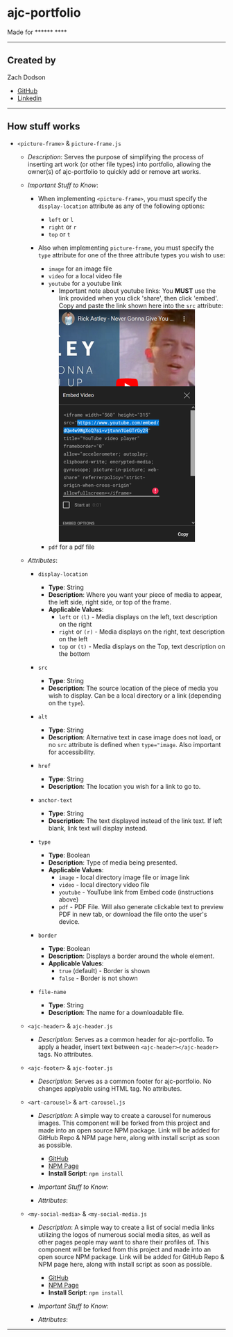# ajc-portfolio

Made for ****** ****

---

## Created by

Zach Dodson

* [GitHub](https://github.com/zdodson21)
* [Linkedin](https://www.linkedin.com/in/zach-dodson-psu/)

---

## How stuff works

* `<picture-frame>` & `picture-frame.js`
  * *Description*: Serves the purpose of simplifying the process of inserting art work (or other file types) into portfolio, allowing the owner(s) of ajc-portfolio to quickly add or remove art works.
  
  * *Important Stuff to Know*:
  
    * When implementing `<picture-frame>`, you must specify the `display-location` attribute as any of the following options:
      * `left` or `l`
      * `right` or `r`
      * `top` or `t`

    * Also when implementing `picture-frame`, you must specify the `type` attribute for one of the three attribute types you wish to use:
      * `image` for an image file
      * `video` for a local video file
      * `youtube` for a youtube link
        * Important note about youtube links: You **MUST** use the link provided when you click 'share', then click 'embed'. Copy and paste the link shown here into the `src` attribute: ![Look for the text "src", and copy the link quoted within it. DO NOT COPY THE QUOTES!](./assets/images/README-assets/youtube-link-resize-60.png)
      * `pdf` for a pdf file

  * *Attributes*:
    * `display-location`
      * **Type**: String
      * **Description**: Where you want your piece of media to appear, the left side, right side, or top of the frame.
      * **Applicable Values**:
        * `left` or `(l)` - Media displays on the left, text description on the right
        * `right` or `(r)` - Media displays on the right, text description on the left
        * `top` or `(t)` - Media displays on the Top, text description on the bottom

    * `src`
      * **Type**: String
      * **Description**: The source location of the piece of media you wish to display. Can be a local directory or a link (depending on the `type`).

    * `alt`
      * **Type**: String
      * **Description**: Alternative text in case image does not load, or no `src` attribute is defined when `type="image`. Also important for accessibility.

    * `href`
      * **Type**: String
      * **Description**: The location you wish for a link to go to.

    * `anchor-text`
      * **Type**: String
      * **Description**: The text displayed instead of the link text. If left blank, link text will display instead.

    * `type`
      * **Type**: Boolean
      * **Description**: Type of media being presented.
      * **Applicable Values**:
        * `image` - local directory image file or image link
        * `video` - local directory video file
        * `youtube` - YouTube link from Embed code (instructions above)
        * `pdf` - PDF File. Will also generate clickable text to preview PDF in new tab, or download the file onto the user's device.

    * `border`
      * **Type**: Boolean
      * **Description**: Displays a border around the whole element.
      * **Applicable Values**:
        * `true` (default) - Border is shown
        * `false` - Border is not shown

    * `file-name`
      * **Type**: String
      * **Description**: The name for a downloadable file.

  * `<ajc-header>` & `ajc-header.js`
    * *Description*: Serves as a common header for ajc-portfolio. To apply a header, insert text between `<ajc-header></ajc-header>` tags. No attributes.

  * `<ajc-footer>` & `ajc-footer.js`
    * *Description*: Serves as a common footer for ajc-portfolio. No changes applyable using HTML tag. No attributes.
  
  * `<art-carousel>` & `art-carousel.js`
    * *Description*: A simple way to create a carousel for numerous images. This component will be forked from this project and made into an open source NPM package. Link will be added for GitHub Repo & NPM page here, along with install script as soon as possible.
      * [GitHub]()
      * [NPM Page]()
      * **Install Script**: `npm install`

    * *Important Stuff to Know*:

    * *Attributes*:
  
  * `<my-social-media>` & `<my-social-media.js`
    * *Description*: A simple way to create a list of social media links utilizing the logos of numerous social media sites, as well as other pages people may want to share their profiles of. This component will be forked from this project and made into an open source NPM package. Link will be added for GitHub Repo & NPM page here, along with install script as soon as possible.
      * [GitHub]()
      * [NPM Page]()
      * **Install Script**: `npm install`

    * *Important Stuff to Know*:

    * *Attributes*:

---
